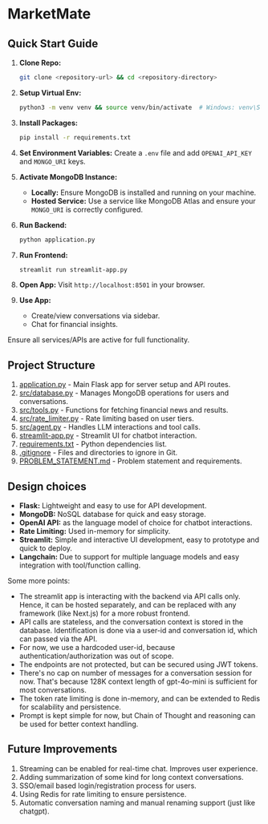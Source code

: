# MarketMate 

## Quick Start Guide

1. **Clone Repo:**
   ```bash
   git clone <repository-url> && cd <repository-directory>
   ```

2. **Setup Virtual Env:**
   ```bash
   python3 -m venv venv && source venv/bin/activate  # Windows: venv\Scripts\activate
   ```

3. **Install Packages:**
   ```bash
   pip install -r requirements.txt
   ```

4. **Set Environment Variables:**
   Create a `.env` file and add `OPENAI_API_KEY` and `MONGO_URI` keys.

5. **Activate MongoDB Instance:**
   - **Locally:** Ensure MongoDB is installed and running on your machine.
   - **Hosted Service:** Use a service like MongoDB Atlas and ensure your `MONGO_URI` is correctly configured.

6. **Run Backend:**
   ```bash
   python application.py
   ```

7. **Run Frontend:**
   ```bash
   streamlit run streamlit-app.py
   ```

8. **Open App:**
   Visit `http://localhost:8501` in your browser.

9. **Use App:**
   - Create/view conversations via sidebar.
   - Chat for financial insights.

Ensure all services/APIs are active for full functionality.


## Project Structure

1. [application.py](application.py) - Main Flask app for server setup and API routes.
2. [src/database.py](src/database.py) - Manages MongoDB operations for users and conversations.
3. [src/tools.py](src/tools.py) - Functions for fetching financial news and results.
4. [src/rate_limiter.py](src/rate_limiter.py) - Rate limiting based on user tiers.
5. [src/agent.py](src/agent.py) - Handles LLM interactions and tool calls.
6. [streamlit-app.py](streamlit-app.py) - Streamlit UI for chatbot interaction.
7. [requirements.txt](requirements.txt) - Python dependencies list.
8. [.gitignore](.gitignore) - Files and directories to ignore in Git.
9. [PROBLEM_STATEMENT.md](PROBLEM_STATEMENT.md) - Problem statement and requirements.


## Design choices

- **Flask:** Lightweight and easy to use for API development.
- **MongoDB:** NoSQL database for quick and easy storage.
- **OpenAI API:** as the language model of choice for chatbot interactions.
- **Rate Limiting:** Used in-memory for simplicity.
- **Streamlit:** Simple and interactive UI development, easy to prototype and quick to deploy.
- **Langchain:** Due to support for multiple language models and easy integration with tool/function calling.

Some more points:
- The streamlit app is interacting with the backend via API calls only. Hence, it can be hosted separately, and can be replaced with any framework (like Next.js) for a more robust frontend.
- API calls are stateless, and the conversation context is stored in the database. Identification is done via a user-id and conversation id, which can passed via the API.
- For now, we use a hardcoded user-id, because authentication/authorization was out of scope.
- The endpoints are not protected, but can be secured using JWT tokens.
- There's no cap on number of messages for a conversation session for now. That's because 128K context length of gpt-4o-mini is sufficient for most conversations.
- The token rate limiting is done in-memory, and can be extended to Redis for scalability and persistence.
- Prompt is kept simple for now, but Chain of Thought and reasoning can be used for better context handling.

## Future Improvements
1. Streaming can be enabled for real-time chat. Improves user experience.
2. Adding summarization of some kind for long context conversations.
3. SSO/email based login/registration process for users.
4. Using Redis for rate limiting to ensure persistence.
5. Automatic conversation naming and manual renaming support (just like chatgpt).
